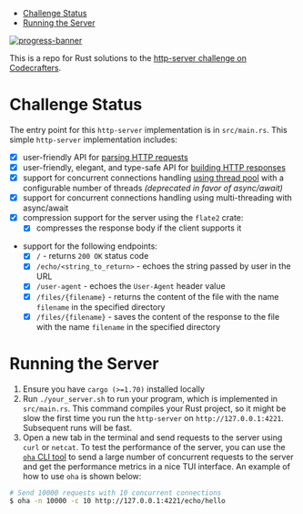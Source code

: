 <!--toc:start-->
- [Challenge Status](#challenge-status)
- [Running the Server](#running-the-server)
<!--toc:end-->

[![progress-banner](https://backend.codecrafters.io/progress/http-server/86635622-46d8-4e71-bff5-ac8a170d13cb)](https://app.codecrafters.io/users/codecrafters-bot?r=2qF)

This is a repo for Rust solutions to the [http-server challenge on Codecrafters](https://codecrafters.io/challenges/http-server).

# Challenge Status

The entry point for this `http-server` implementation is in `src/main.rs`. This simple `http-server`
implementation includes:
- [x] user-friendly API for [parsing HTTP requests](./src/http/request.rs)
- [x] user-friendly, elegant, and type-safe API for [building HTTP responses](./src/http/response_builder.rs)
- [x] support for concurrent connections handling [using thread pool](./src/http/thread_pool.rs) with
a configurable number of threads *(deprecated in favor of async/await)*
- [x] support for concurrent connections handling using multi-threading with async/await
- [x] compression support for the server using the `flate2` crate:
  - [x] compresses the response body if the client supports it
- support for the following endpoints:
  - [x] `/` - returns `200 OK` status code
  - [x] `/echo/<string_to_return>` - echoes the string passed by user in the URL
  - [x] `/user-agent` - echoes the `User-Agent` header value
  - [x] `/files/{filename}` - returns the content of the file with the name `filename` in the specified directory
  - [x] `/files/{filename}` - saves the content of the response to the file with the name `filename` in the specified directory

# Running the Server

1. Ensure you have `cargo (>=1.70)` installed locally
1. Run `./your_server.sh` to run your program, which is implemented in `src/main.rs`. This command compiles your Rust project,
so it might be slow the first time you run the `http-server` on `http://127.0.0.1:4221`. Subsequent runs will be fast.
1. Open a new tab in the terminal and send requests to the server using `curl` or `netcat`. To test the performance of the server,
you can use the [`oha` CLI tool](https://github.com/hatoo/oha) to send a large number of concurrent requests to the server and
get the performance metrics in a nice TUI interface. An example of how to use `oha` is shown below:
```bash
# Send 10000 requests with 10 concurrent connections
$ oha -n 10000 -c 10 http://127.0.0.1:4221/echo/hello
```

